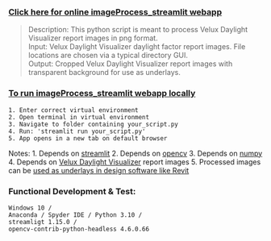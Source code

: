 ### [Click here for online imageProcess_streamlit webapp](https://jpstaub-imageprocess-streamlit-imageprocess-streamlit-m0xso8.streamlit.app/)

> Description: This python script is meant to process Velux Daylight Visualizer report images in png format.  
> Input: Velux Daylight Visualizer daylight factor report images. File locations are chosen via a typical directory GUI.  
> Output: Cropped Velux Daylight Visualizer report images with transparent background for use as underlays.

### [To run imageProcess_streamlit webapp locally](https://docs.streamlit.io/knowledge-base/using-streamlit/how-do-i-run-my-streamlit-script)
	1. Enter correct virtual environment
	2. Open terminal in virtual environment
	3. Navigate to folder containing your_script.py
	4. Run: 'streamlit run your_script.py'
	5. App opens in a new tab on default browser

Notes:
    1. Depends on [streamlit](https://pypi.org/project/xgbxml/)
    2. Depends on [opencv](https://test.pypi.org/project/topologicpy/)
    3. Depends on [numpy](https://pypi.org/project/numpy/)
    4. Depends on [Velux Daylight Visualizer](https://www.velux.com/what-we-do/digital-tools/daylight-visualizer) report images 
    5. Processed images can be [used as underlays in design software like Revit](https://www.youtube.com/watch?v=J5ilicWeNCs)

### Functional Development & Test:
    Windows 10 /
    Anaconda / Spyder IDE / Python 3.10 /
    streamligt 1.15.0 /
    opencv-contrib-python-headless 4.6.0.66
